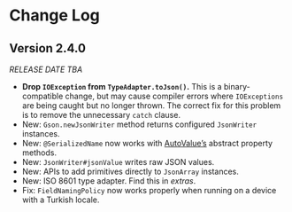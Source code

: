 Change Log
==========

## Version 2.4.0

_RELEASE DATE TBA_

 * **Drop `IOException` from `TypeAdapter.toJson()`.** This is a binary-compatible change, but may
   cause compiler errors where `IOExceptions` are being caught but no longer thrown. The correct fix
   for this problem is to remove the unnecessary `catch` clause.
 * New: `Gson.newJsonWriter` method returns configured `JsonWriter` instances.
 * New: `@SerializedName` now works with [AutoValue’s][autovalue] abstract property methods.
 * New: `JsonWriter#jsonValue` writes raw JSON values.
 * New: APIs to add primitives directly to `JsonArray` instances.
 * New: ISO 8601 type adapter. Find this in _extras_.
 * Fix: `FieldNamingPolicy` now works properly when running on a device with a Turkish locale.

  [autovalue]: https://github.com/google/auto/tree/master/value

